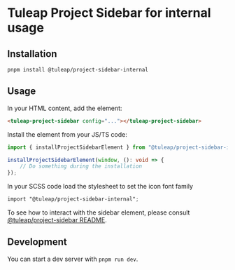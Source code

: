 # Tuleap Project Sidebar for internal usage

## Installation

```
pnpm install @tuleap/project-sidebar-internal
```

## Usage

In your HTML content, add the element:

```html
<tuleap-project-sidebar config="..."></tuleap-project-sidebar>
```

Install the element from your JS/TS code:

```ts
import { installProjectSidebarElement } from "@tuleap/project-sidebar-internal";

installProjectSidebarElement(window, (): void => {
    // Do something during the installation
});
```

In your SCSS code load the stylesheet to set the icon font family

```scss
import "@tuleap/project-sidebar-internal";
```

To see how to interact with the sidebar element, please consult [@tuleap/project-sidebar README](../project-sidebar/README.md).

## Development

You can start a dev server with `pnpm run dev`.

